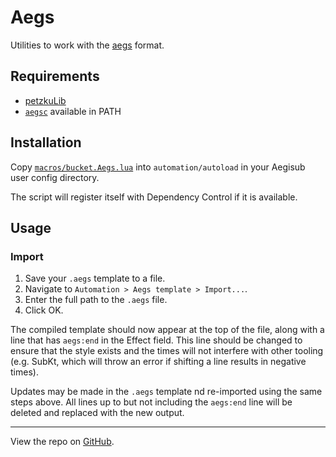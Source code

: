 # Aegs

Utilities to work with the [aegs][] format.

[aegs]: https://github.com/butterfansubs/aegsc#the-aegs-format

## Requirements

- [petzkuLib](https://typesettingtools.github.io/depctrl-browser/modules/petzku.util/)
- [`aegsc`][aegsc] available in PATH

[aegsc]: https://github.com/butterfansubs/aegsc#installation

## Installation

Copy [`macros/bucket.Aegs.lua`][bucket.Aegs.lua] into `automation/autoload`
in your Aegisub user config directory.

The script will register itself with Dependency Control if it is available.

[bucket.Aegs.lua]: ../macros/bucket.Aegs.lua

## Usage

### Import

1. Save your `.aegs` template to a file.
2. Navigate to `Automation > Aegs template > Import...`.
3. Enter the full path to the `.aegs` file.
4. Click OK.

The compiled template should now appear at the top of the file,
along with a line that has `aegs:end` in the Effect field.
This line should be changed to ensure that the style exists
and the times will not interfere with other tooling
(e.g. SubKt, which will throw an error if shifting a line results in negative times).

Updates may be made in the `.aegs` template 
nd re-imported using the same steps above.
All lines up to but not including the `aegs:end` line will be deleted
and replaced with the new output.

- - -

View the repo on [GitHub](https://github.com/bucket3432/aegisub-scripts).
